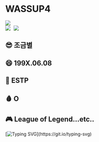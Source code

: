# WASSUP4

<img src="https://capsule-render.vercel.app/api?type=waving&color=gradient&height=300&section=header&text=조금별&fontsize=150&animation=twinkling&fontcolor=FBEFEF" />
<div style="display: flex; align-items: center;">
    <img src="https://img.shields.io/badge/Microsoft_Office-D83B01?style=for-the-badge&logo=microsoft-office&logoColor=white" style="margin-right: 10px;"/>
    <img src="https://img.shields.io/badge/Riot_Games-D32936?style=for-the-badge&logo=riot-games&logoColor=white"/>
</div>



## 😎 조금별
## 😄 199X.06.08
## 👼 ESTP
## 🩸 O
## 🎮 League of Legend...etc..

[![Typing SVG](https://readme-typing-svg.demolab.com?font=Nanum+Brush+Script&size=100&pause=1000&width=1000&height=300&lines=WASSUP+4%EA%B8%B0+%ED%99%94%EC%9D%B4%ED%8C%85!!)](https://git.io/typing-svg)
